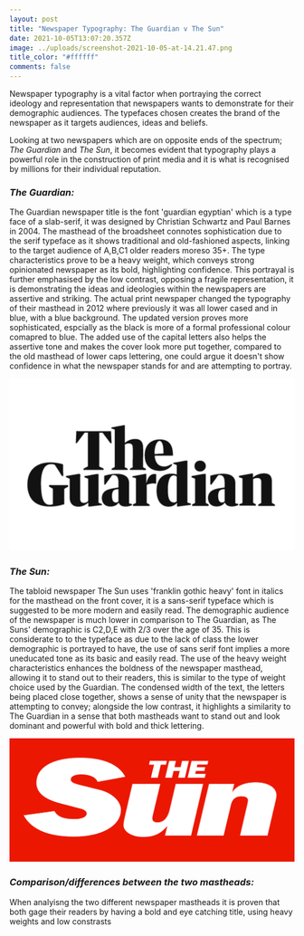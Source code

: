 ```yaml
---
layout: post
title: "Newspaper Typography: The Guardian v The Sun"
date: 2021-10-05T13:07:20.357Z
image: ../uploads/screenshot-2021-10-05-at-14.21.47.png
title_color: "#ffffff"
comments: false
---
```

Newspaper typography is a vital factor when portraying the correct ideology and representation that newspapers wants to demonstrate for their demographic audiences. The typefaces chosen creates the brand of the newspaper as it targets audiences, ideas and beliefs. 

Looking at two newspapers which are on opposite ends of the spectrum; *The Guardian* and *The Sun*, it becomes evident that typography plays a powerful role in the construction of print media and it is what is recognised by millions for their individual reputation. 

### *The Guardian:*

The Guardian newspaper title is the font 'guardian egyptian' which is a type face of a slab-serif, it was designed by Christian Schwartz and Paul Barnes in 2004. The masthead of the broadsheet connotes sophistication due to the serif typeface as it shows traditional and old-fashioned aspects, linking to the target audience of A,B,C1 older readers moreso 35+. The type characteristics prove to be a heavy weight, which conveys strong opinionated newspaper as its bold, highlighting confidence. This portrayal is further emphasised by the low contrast, opposing a fragile representation, it is demonstrating the ideas and ideologies within the newspapers are assertive and striking. The actual print newspaper changed the typography of their masthead in 2012 where previously it was all lower cased and in blue, with a blue background. The updated version proves more sophisticated, espcially as the black is more of a formal professional colour comapred to blue. The added use of the capital letters also helps the assertive tone and makes the cover look more put together, compared to the old masthead of lower caps lettering, one could argue it doesn't show confidence in what the newspaper stands for and are attempting to portray.

![The Guardian's masthead is a specific font called 'Guardian Egyptian' which is a serif typeface, proving sophistication and hierarchy. ](../uploads/screenshot-2021-10-05-at-14.10.03.png)

### *The Sun:*

The tabloid newspaper The Sun uses 'franklin gothic heavy' font in italics for the masthead on the front cover, it is a sans-serif typeface which is suggested to be more modern and easily read. The demographic audience of the newspaper is much lower in comparison to The Guardian, as The Suns' demographic is C2,D,E with 2/3 over the age of 35. This is considerate to to the typeface as due to the lack of class the lower demographic is portrayed to have, the use of sans serif font implies a more uneducated tone as its basic and easily read. The use of the heavy weight characteristics enhances the boldness of the newspaper masthead, allowing it to stand out to their readers, this is similar to the type of weight choice used by the Guardian. The condensed width of the text, the letters being placed close together, shows a sense of unity that the newspaper is attempting to convey; alongside the low contrast, it highlights a similarity to The Guardian in a sense that both mastheads want to stand out and look dominant and powerful with bold and thick lettering.

![The masthead of The Suns' masthead is a sans-serif font, a more basic font which is easier to read; linking to their audiences.](../uploads/the-sun.png)

### *Comparison/differences between the two mastheads:*

When analyisng the two different newspaper mastheads it is proven that both gage their readers by having a bold and eye catching title, using heavy weights and low constrasts